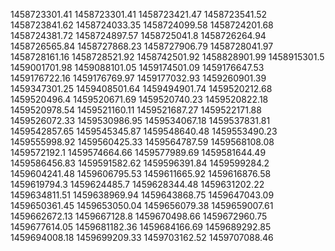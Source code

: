 1458723301.41
1458723301.41
1458723421.47
1458723541.52
1458723841.62
1458724033.35
1458724099.58
1458724201.68
1458724381.72
1458724897.57
1458725041.8
1458726264.94
1458726565.84
1458727868.23
1458727906.79
1458728041.97
1458728161.16
1458728521.92
1458742501.92
1458828901.99
1458915301.5
1459001701.98
1459088101.05
1459174501.09
1459176647.53
1459176722.16
1459176769.97
1459177032.93
1459260901.39
1459347301.25
1459408501.64
1459494901.74
1459520212.68
1459520496.4
1459520671.69
1459520740.23
1459520822.18
1459520978.54
1459521160.11
1459521687.27
1459522171.88
1459526072.33
1459530986.95
1459534067.18
1459537831.81
1459542857.65
1459545345.87
1459548640.48
1459553490.23
1459555998.92
1459560425.33
1459564787.59
1459568108.08
1459572192.1
1459574664.66
1459577989.69
1459581644.49
1459586456.83
1459591582.62
1459596391.84
1459599284.2
1459604241.48
1459606795.53
1459611665.92
1459616876.58
1459619794.3
1459624485.7
1459628344.48
1459631202.22
1459634811.51
1459638969.94
1459643868.75
1459647043.09
1459650361.45
1459653050.04
1459656079.38
1459659007.61
1459662672.13
1459667128.8
1459670498.66
1459672960.75
1459677614.05
1459681182.36
1459684166.69
1459689292.85
1459694008.18
1459699209.33
1459703162.52
1459707088.46
